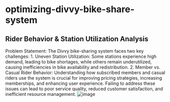 # optimizing-divvy-bike-share-system

## Rider Behavior & Station Utilization Analysis
 Problem Statement:
The Divvy bike-sharing system faces two key challenges:
	1. Uneven Station Utilization: Some stations experience high demand, leading to bike shortages, while others remain underutilized, causing inefficiencies in bike availability and redistribution.
	2. Member vs. Casual Rider Behavior: Understanding how subscribed members and casual riders use the system is crucial for improving pricing strategies, increasing memberships, and enhancing user experience.
Failing to address these issues can lead to poor service quality, reduced customer satisfaction, and inefficient resource management.
![image](https://github.com/user-attachments/assets/ac221148-d3e5-44b9-8bf9-cf7f1e469122)
